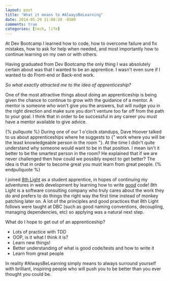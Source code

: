 ```yaml
---
layout: post
title: "What it means to #AlwaysBeLearning"
date: 2014-05-29 11:08:20 -0500
comments: true
categories: [tech, life]
---
```

At Dev Bootcamp I learned how to code, how to overcome failure and fix mistakes, how to ask for help when needed, and most importantly how to continue learning on my own or with others.

Having graduated from Dev Bootcamp the only thing I was absolutely certain about was that I wanted to be an apprentice. I wasn't even sure if I wanted to do Front-end or Back-end work. 

_So what exactly attracted me to the idea of apprenticeship?_
<!-- more -->
One of the most attractive things about doing an apprenticeship is being given the chance to continue to grow with the guidance of a mentor. A mentor is someone who won't give you the answers, but will nudge you in the right direction and make sure you don't venture too far off from the path to your goal. I think that in order to be successful in any career you must have a mentor available to give advice.

{% pullquote %}
During one of our 1 o'clock standups, Dave Hoover talked to us about apprenticeships where he suggests to {" work where you will be the least knowledgeable person in the room "}. At the time I didn't quite understand why someone would want to be in that position. I mean isn't it better to be the smartest person in the room? He explained that if we are never challenged then how could we possibly expect to get better? The idea is that in order to become great you must learn from great people.
{% endpullquote %}

I joined [8th Light](http://www.8thlight.com/) as a student apprentice, in hopes of continuing my adventures in web development by learning how to write <u>good</u> code! 8th Light is a software consulting company who truly cares about the work they do and prefers to do things the right way the first time instead of monkey patching later on. A lot of the principles and good practices that 8th Light follows were taught at DBC (such as good naming conventions, decoupling, managing dependencies, etc) so applying was a natural next step.

What do I hope to get out of an apprenticeship?  
  * Lots of practice with TDD  
  * OOP, is it what I think it is?  
  * Learn new things!  
  * Better understanding of what is good code/tests and how to write it   
  * Learn from great people

In reality #AlwaysBeLearning simply means to always surround yourself with brilliant, inspiring people who will push you to be better than you ever thought you could be.



<!-- Validations in the model might work, but that's not good enough, do them at the database level.

If you let the database do the work for you, instead of Ruby, then you get a lot better performance.

Indexes are like a map from one value to a bunch of others. -->